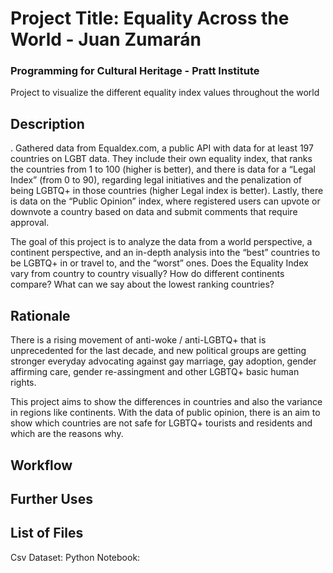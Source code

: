 # Project Title: Equality Across the World  - Juan Zumarán

### Programming for Cultural Heritage - Pratt Institute
Project to visualize the different equality index values throughout the world

## Description
.
Gathered data from Equaldex.com, a public API with data for at least 197 countries on LGBT data. They include their own equality index, that ranks the countries from 1 to 100 (higher is better), and there is data for a “Legal Index” (from 0 to 90), regarding legal initiatives and the penalization of being LGBTQ+ in those countries (higher Legal index is better). Lastly, there is data on the “Public Opinion” index, where registered users can upvote or downvote a country based on data and submit comments that require approval. 

The goal of this project is to analyze the data from a world perspective, a continent perspective, and an in-depth analysis into the “best” countries to be LGBTQ+ in or travel to, and the “worst” ones. Does the Equality Index vary from country to country visually? How do different continents compare? What can we say about the lowest ranking countries? 

## Rationale

There is a rising movement of anti-woke / anti-LGBTQ+ that is unprecedented for the last decade, and new political groups are getting stronger everyday advocating against gay marriage, gay adoption, gender affirming care, gender re-assingment and other LGBTQ+ basic human rights. 

This project aims to show the differences in countries and also the variance in regions like continents. With the data of public opinion, there is an aim to show which countries are not safe for LGBTQ+ tourists and residents and which are the reasons why.

## Workflow


## Further Uses


## List of Files

Csv Dataset: 
Python Notebook: 

